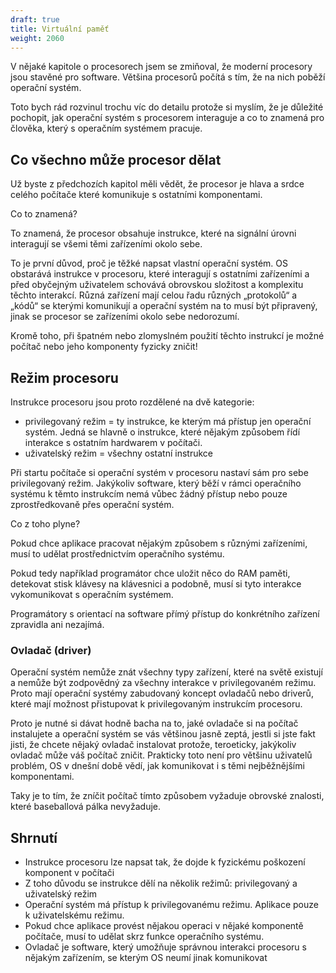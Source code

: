 ```yaml
---
draft: true
title: Virtuální paměť
weight: 2060
---
```


V nějaké kapitole o procesorech jsem se zmiňoval, že moderní procesory jsou stavěné pro software. Většina procesorů počítá s tím, že na nich poběží operační systém.

Toto bych rád rozvinul trochu víc do detailu protože si myslím, že je důležité pochopit, jak operační systém s procesorem interaguje a co to znamená pro člověka, který s operačním systémem pracuje.

## Co všechno může procesor dělat

Už byste z předchozích kapitol měli vědět, že procesor je hlava a srdce celého počítače které komunikuje s ostatními komponentami.

Co to znamená?

To znamená, že procesor obsahuje instrukce, které na signální úrovni interagují se všemi těmi zařízeními okolo sebe.

To je první důvod, proč je těžké napsat vlastní operační systém. OS obstarává instrukce v procesoru, které interagují s ostatními zařízeními a před obyčejným uživatelem schovává obrovskou složitost a komplexitu těchto interakcí. Různá zařízení mají celou řadu různých „protokolů“ a „kódů“ se kterými komunikují a operační systém na to musí být připravený, jinak se procesor se zařízeními okolo sebe nedorozumí.

Kromě toho, při špatném nebo zlomyslném použití těchto instrukcí je možné počítač nebo jeho komponenty fyzicky zničit!

## Režim procesoru

Instrukce procesoru jsou proto rozdělené na dvě kategorie:

- privilegovaný režim = ty instrukce, ke kterým má přístup jen operační systém. Jedná se hlavně o instrukce, které nějakým způsobem řídí interakce s ostatním hardwarem v počítači.
- uživatelský režim = všechny ostatní instrukce

Při startu počítače si operační systém v procesoru nastaví sám pro sebe privilegovaný režim. Jakýkoliv software, který běží v rámci operačního systému k těmto instrukcím nemá vůbec žádný přístup nebo pouze zprostředkovaně přes operační systém.

Co z toho plyne?

Pokud chce aplikace pracovat nějakým způsobem s různými zařízeními, musí to udělat prostřednictvím operačního systému.

Pokud tedy například programátor chce uložit něco do RAM paměti, detekovat stisk klávesy na klávesnici a podobně, musí si tyto interakce vykomunikovat s operačním systémem.

<div class="note1">

Programátory s orientací na software přímý přístup do konkrétního zařízení zpravidla ani nezajímá.

</div>

### Ovladač (driver)

Operační systém nemůže znát všechny typy zařízení, které na světě existují a nemůže být zodpovědný za všechny interakce v privilegovaném režimu. Proto mají operační systémy zabudovaný koncept ovladačů nebo driverů, které mají možnost přistupovat k privilegovaným instrukcím procesoru.

Proto je nutné si dávat hodně bacha na to, jaké ovladače si na počítač instalujete a operační systém se vás většinou jasně zeptá, jestli si jste fakt jisti, že chcete nějaký ovladač instalovat protože, teroeticky, jakýkoliv ovladač může váš počítač zničit. Prakticky toto není pro většinu uživatelů problém, OS v dnešní době vědí, jak komunikovat i s těmi nejběžnějšími komponentami.

Taky je to tím, že zníčit počítač tímto způsobem vyžaduje obrovské znalosti, které baseballová pálka nevyžaduje.

## Shrnutí

- Instrukce procesoru lze napsat tak, že dojde k fyzickému poškození komponent v počítači
- Z toho důvodu se instrukce dělí na několik režimů: privilegovaný a uživatelský režim
- Operační systém má přístup k privilegovanému režimu. Aplikace pouze k uživatelskému režimu.
- Pokud chce aplikace provést nějakou operaci v nějaké komponentě počítače, musí to udělat skrz funkce operačního systému.
- Ovladač je software, který umožňuje správnou interakci procesoru s nějakým zařízením, se kterým OS neumí jinak komunikovat